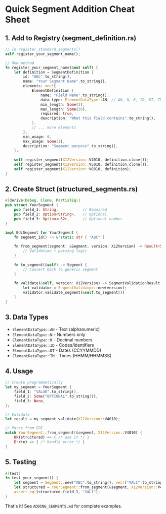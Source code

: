 # Quick Segment Addition Cheat Sheet

## 1. Add to Registry (segment_definition.rs)

```rust
// In register_standard_segments()
self.register_your_segment_name();

// New method
fn register_your_segment_name(&mut self) {
    let definition = SegmentDefinition {
        id: "ABC".to_string(),
        name: "Your Segment Name".to_string(), 
        elements: vec![
            ElementDefinition {
                name: "Field Name".to_string(),
                data_type: ElementDataType::AN, // AN, N, R, ID, DT, TM
                min_length: Some(1),
                max_length: Some(30),
                required: true,
                description: "What this field contains".to_string(),
            },
            // ... more elements
        ],
        min_usage: 0,
        max_usage: Some(1),
        description: "Segment purpose".to_string(),
    };
    
    self.register_segment(X12Version::V4010, definition.clone());
    self.register_segment(X12Version::V5010, definition.clone());
    self.register_segment(X12Version::V8010, definition);
}
```

## 2. Create Struct (structured_segments.rs)

```rust
#[derive(Debug, Clone, PartialEq)]
pub struct YourSegment {
    pub field_1: String,           // Required
    pub field_2: Option<String>,   // Optional
    pub field_3: Option<u32>,      // Optional number
}

impl EdiSegment for YourSegment {
    fn segment_id() -> &'static str { "ABC" }
    
    fn from_segment(segment: &Segment, version: X12Version) -> Result<Self, EdiError> {
        // Validation + parsing logic
    }
    
    fn to_segment(&self) -> Segment {
        // Convert back to generic segment
    }
    
    fn validate(&self, version: X12Version) -> SegmentValidationResult {
        let validator = SegmentValidator::new(version);
        validator.validate_segment(&self.to_segment())
    }
}
```

## 3. Data Types

- `ElementDataType::AN` - Text (alphanumeric)
- `ElementDataType::N` - Numbers only  
- `ElementDataType::R` - Decimal numbers
- `ElementDataType::ID` - Codes/identifiers
- `ElementDataType::DT` - Dates (CCYYMMDD)
- `ElementDataType::TM` - Times (HHMM/HHMMSS)

## 4. Usage

```rust
// Create programmatically
let my_segment = YourSegment {
    field_1: "VALUE".to_string(),
    field_2: Some("OPTIONAL".to_string()),
    field_3: None,
};

// Validate
let result = my_segment.validate(X12Version::V4010);

// Parse from EDI
match YourSegment::from_segment(&segment, X12Version::V4010) {
    Ok(structured) => { /* use it */ }
    Err(e) => { /* handle error */ }
}
```

## 5. Testing

```rust
#[test]
fn test_your_segment() {
    let segment = Segment::new("ABC".to_string(), vec!["VAL1".to_string()]);
    let structured = YourSegment::from_segment(&segment, X12Version::V4010).unwrap();
    assert_eq!(structured.field_1, "VAL1");
}
```

That's it! See `ADDING_SEGMENTS.md` for complete examples.
